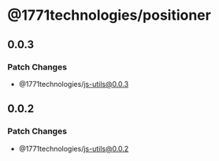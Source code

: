 # @1771technologies/positioner

## 0.0.3

### Patch Changes

- @1771technologies/js-utils@0.0.3

## 0.0.2

### Patch Changes

- @1771technologies/js-utils@0.0.2
